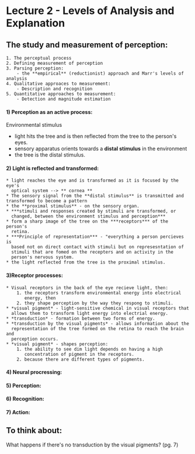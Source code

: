 Lecture 2 - Levels of Analysis and Explanation
================================================
The study and measurement of perception:    
-----------------------------------------
	1. The perceptual process  
	2. Defining measurement of perception  
	3. Parsing perception:
		- the **empirical** (reductionist) approach and Marr's levels of analysis  
	4. Qualitative approaces to measurement:  
		- Description and recognition  
	5. Quantitative approaches to measurement:  
		- Detection and magnitude estimation  
	
#### 1) Perception as an active process:  
Environmental stimulus  
* light hits the tree and is then reflected from the tree to the
  person's eyes.  
* sensory apparatus orients towards a **distal stimulus** in the environment  
* the tree is the distal stimulus.  
		  
#### 2) Light is reflected and transformed:  
	* light reaches the eye and is transformed as it is focused by the eye's
	  optical system --> ** cornea **  
	* The sensory signal from the **distal stimulus** is transmitted and transformed to become a pattern 
	* the **proximal stimulus** - on the sensory organ.  
	* ***stimuli and responses created by stimuli are transformed, or
	  changed, between the environment stimulus and perception***  
	* form a sharp image of the tree on the ***receptors*** of the person's
	  retina.    
	* ***Principle of representation*** - "everything a person percieves is
	  based not on direct contact with stimuli but on represesntation of
	  stimuli that are fomed on the recepters and on activity in the
	  person's nervous system.  
	* the light reflected from the tree is the proximal stimulus.  

#### 3)Receptor processes:  
	* Visual receptors in the back of the eye recieve light, then:  
		1. the receptors transform environmental energy into electrical
		   energy, then  
		2. they shape perception by the way they respong to stimuli. 
	* *visual pigment* - light-sensitive chemical in visual receptors that
	  allows them to transform light energy into electrial energy.  
	* *transduction* - formation between two forms of energy.  
	* *transduction by the visual pigments* - allows information about the
	  representation of the tree formed on the retina to reach the brain and
	  perception occurs.  
	* *visual pigment* - shapes perception:
		1. the ability to see dim light depends on having a high
		   concentration of pigment in the receptors.   
		2. because there are different types of pigments. 
#### 4) Neural procressing:  
#### 5) Perception:  
#### 6) Recognition:    
#### 7) Action:    

To think about:
---------------
What happens if there's no transduction by the visual pigments? (pg. 7) 





